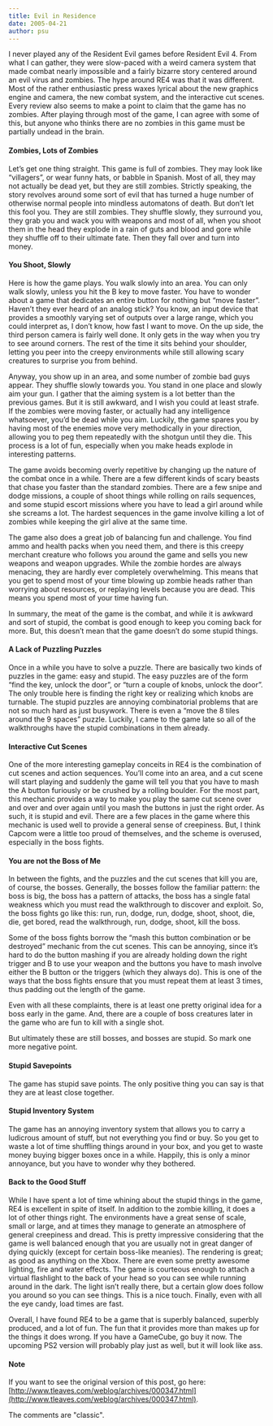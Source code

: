 ```yaml
---
title: Evil in Residence
date: 2005-04-21
author: psu
---
```


I never played any of the Resident Evil games before Resident Evil 4. From what I can
gather, they were slow-paced with a weird camera system that made combat nearly impossible
and a fairly bizarre story centered around an evil virus and zombies. The hype around RE4
was that it was different. Most of the rather enthusiastic press waxes lyrical about the
new graphics engine and camera, the new combat system, and the interactive cut scenes.
Every review also seems to make a point to claim that the game has no zombies. After
playing through most of the game, I can agree with some of this, but anyone who thinks
there are no zombies in this game must be partially undead in the brain. 

#### Zombies, Lots of Zombies

Let’s get one thing straight. This game is full of zombies. They may look like
“villagers”, or wear funny hats, or babble in Spanish. Most of all, they may not actually
be dead yet, but they are still zombies. Strictly speaking, the story revolves around some
sort of evil that has turned a huge number of otherwise normal people into mindless
automatons of death. But don’t let this fool you. They are still zombies. They shuffle
slowly, they surround you, they grab you and wack you with weapons and most of all, when
you shoot them in the head they explode in a rain of guts and blood and gore while they
shuffle off to their ultimate fate. Then they fall over and turn into money.

#### You Shoot, Slowly

Here is how the game plays. You walk slowly into an area. You can only walk slowly, unless
you hit the B key to move faster. You have to wonder about a game that dedicates an entire
button for nothing but “move faster”. Haven’t they ever heard of an analog stick? You
know, an input device that provides a smoothly varying set of outputs over a large range,
which you could interpret as, I don’t know, how fast I want to move. On the up side, the
third person camera is fairly well done. It only gets in the way when you try to see
around corners. The rest of the time it sits behind your shoulder, letting you peer into
the creepy environments while still allowing scary creatures to surprise you from behind.

Anyway, you show up in an area, and some number of zombie bad guys appear. They shuffle
slowly towards you. You stand in one place and slowly aim your gun. I gather that the
aiming system is a lot better than the previous games. But it is still awkward, and I wish
you could at least strafe. If the zombies were moving faster, or actually had any
intelligence whatsoever, you’d be dead while you aim. Luckily, the game spares you by
having most of the enemies move very methodically in your direction, allowing you to peg
them repeatedly with the shotgun until they die. This process is a lot of fun, especially
when you make heads explode in interesting patterns.

The game avoids becoming overly repetitive by changing up the nature of the combat once in
a while. There are a few different kinds of scary beasts that chase you faster than the
standard zombies. There are a few snipe and dodge missions, a couple of shoot things while
rolling on rails sequences, and some stupid escort missions where you have to lead a girl
around while she screams a lot. The hardest sequences in the game involve killing a lot of
zombies while keeping the girl alive at the same time.

The game also does a great job of balancing fun and challenge. You find ammo and health
packs when you need them, and there is this creepy merchant creature who follows you
around the game and sells you new weapons and weapon upgrades. While the zombie hordes are
always menacing, they are hardly ever completely overwhelming. This means that you get to
spend most of your time blowing up zombie heads rather than worrying about resources, or
replaying levels because you are dead. This means you spend most of your time having fun.

In summary, the meat of the game is the combat, and while it is awkward and sort of
stupid, the combat is good enough to keep you coming back for more. But, this doesn’t mean
that the game doesn’t do some stupid things.

#### A Lack of Puzzling Puzzles

Once in a while you have to solve a puzzle. There are basically two kinds of puzzles in
the game: easy and stupid. The easy puzzles are of the form “find the key, unlock the
door”, or “turn a couple of knobs, unlock the door”. The only trouble here is finding the
right key or realizing which knobs are turnable. The stupid puzzles are annoying
combinatorial problems that are not so much hard as just busywork. There is even a “move
the 8 tiles around the 9 spaces” puzzle. Luckily, I came to the game late so all of the
walkthroughs have the stupid combinations in them already.

#### Interactive Cut Scenes

One of the more interesting gameplay conceits in RE4 is the combination of cut scenes and
action sequences. You’ll come into an area, and a cut scene will start playing and
suddenly the game will tell you that you have to mash the A button furiously or be crushed
by a rolling boulder. For the most part, this mechanic provides a way to make you play the
same cut scene over and over and over again until you mash the buttons in just the right
order. As such, it is stupid and evil. There are a few places in the game where this
mechanic is used well to provide a general sense of creepiness. But, I think Capcom were a
little too proud of themselves, and the scheme is overused, especially in the boss fights.

#### You are not the Boss of Me

In between the fights, and the puzzles and the cut scenes that kill you are, of course,
the bosses. Generally, the bosses follow the familiar pattern: the boss is big, the boss
has a pattern of attacks, the boss has a single fatal weakness which you must read the
walkthrough to discover and exploit. So, the boss fights go like this: run, run, dodge,
run, dodge, shoot, shoot, die, die, get bored, read the walkthrough, run, dodge, shoot,
kill the boss.

Some of the boss fights borrow the “mash this button combination or be destroyed” mechanic
from the cut scenes. This can be annoying, since it’s hard to do the button mashing if you
are already holding down the right trigger and B to use your weapon and the buttons you
have to mash involve either the B button or the triggers (which they always do). This is
one of the ways that the boss fights ensure that you must repeat them at least 3 times,
thus padding out the length of the game.

Even with all these complaints, there is at least one pretty original idea for a boss
early in the game. And, there are a couple of boss creatures later in the game who are fun
to kill with a single shot.

But ultimately these are still bosses, and bosses are stupid. So mark one more negative point.

#### Stupid Savepoints

The game has stupid save points. The only positive thing you can say is that they are at
least close together.

#### Stupid Inventory System

The game has an annoying inventory system that allows you to carry a ludicrous amount of
stuff, but not everything you find or buy. So you get to waste a lot of time shuffling
things around in your box, and you get to waste money buying bigger boxes once in a while.
Happily, this is only a minor annoyance, but you have to wonder why they bothered.

#### Back to the Good Stuff

While I have spent a lot of time whining about the stupid things in the game, RE4 is
excellent in spite of itself. In addition to the zombie killing, it does a lot of other
things right. The environments have a great sense of scale, small or large, and at times
they manage to generate an atmosphere of general creepiness and dread. This is pretty
impressive considering that the game is well balanced enough that you are usually not in
great danger of dying quickly (except for certain boss-like meanies). The rendering is
great; as good as anything on the Xbox. There are even some pretty awesome lighting, fire
and water effects. The game is courteous enough to attach a virtual flashlight to the back
of your head so you can see while running around in the dark. The light isn’t really
there, but a certain glow does follow you around so you can see things. This is a nice
touch. Finally, even with all the eye candy, load times are fast.

Overall, I have found RE4 to be a game that is superbly balanced, superbly produced, and a
lot of fun. The fun that it provides more than makes up for the things it does wrong. If
you have a GameCube, go buy it now. The upcoming PS2 version will probably play just as
well, but it will look like ass.

#### Note

If you want to see the original version of this post, go here:
[http://www.tleaves.com/weblog/archives/000347.html](http://www.tleaves.com/weblog/archives/000347.html).

The comments are "classic".